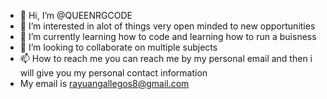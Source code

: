 - 👋 Hi, I’m @QUEENRGCODE
- 👀 I’m interested in alot of things very open minded to new opportunities
- 🌱 I’m currently learning how to code and learning how to run a buisness
- 💞️ I’m looking to collaborate on multiple subjects
- 📫 How to reach me you can reach me by my personal email and then i will give you my personal contact information
- My email is rayuangallegos8@gmail.com

<!---
QUEENRGCODE/QUEENRGCODE is a ✨ special ✨ repository because its `README.md` (this file) appears on your GitHub profile.
You can click the Preview link to take a look at your changes.
--->
